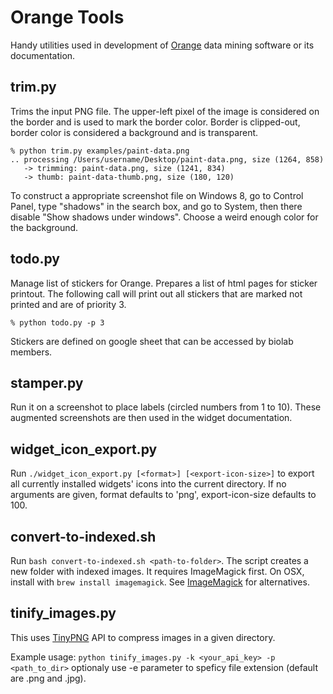 Orange Tools
============

Handy utilities used in development of [Orange](http://orange.biolab.si) 
data mining software or its documentation. 

trim.py
-------
Trims the input PNG file. The upper-left pixel of the image is considered on
the border and is used to mark the border color. Border is clipped-out, border
color is considered a background and is transparent. 

    % python trim.py examples/paint-data.png
    .. processing /Users/username/Desktop/paint-data.png, size (1264, 858)
       -> trimming: paint-data.png, size (1241, 834)
       -> thumb: paint-data-thumb.png, size (180, 120)

To construct a appropriate screenshot file on Windows 8, go to Control Panel, 
type "shadows" in the search box, and go to System, then there disable 
"Show shadows under windows". Choose a weird enough color for the background.

todo.py
-------
Manage list of stickers for Orange. Prepares a list of html pages for sticker
printout. The following call will print out all stickers that are marked not
printed and are of priority 3.

    % python todo.py -p 3

Stickers are defined on google sheet that can be accessed by biolab members.

stamper.py
----------
Run it on a screenshot to place labels (circled numbers from 1 to 10).
These augmented screenshots are then used in the widget documentation.

widget\_icon\_export.py
---------------------
Run `./widget_icon_export.py [<format>] [<export-icon-size>]` to export all 
currently installed widgets' icons into the current directory. If no arguments
are given, format defaults to 'png', export-icon-size defaults to 100.

convert-to-indexed.sh
---------------------
Run `bash convert-to-indexed.sh <path-to-folder>`. The script creates a new folder with indexed images. It requires ImageMagick first. On OSX, install with `brew install imagemagick`. See [ImageMagick](https://imagemagick.org/script/download.php) for alternatives.

tinify_images.py
----------------
This uses [TinyPNG](https://tinypng.com/) API to compress images in a given directory.

Example usage: `python tinify_images.py -k <your_api_key> -p <path_to_dir>` optionaly use -e parameter to speficy file extension (default are .png and .jpg).





